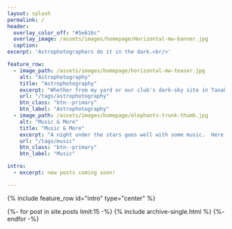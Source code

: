 ```yaml
---
layout: splash
permalink: /
header:
  overlay_color_off: "#5e616c"
  overlay_image: /assets/images/homepage/Horizontal-mw-banner.jpg
  caption:
excerpt: 'Astrophotographers do it in the dark.<br/>'

feature_row:
  - image_path: /assets/images/homepage/horizontal-mw-teaser.jpg
    alt: "Astrophotography"
    title: "Astrophotography"
    excerpt: "Whether from my yard or our club's dark-sky site in Taxahaw, SC, here's where they go.  I'll get better."
    url: "/tags/astrophotography"
    btn_class: "btn--primary"
    btn_label: "Astrophotography"
  - image_path: /assets/images/homepage/elephants-trunk-thumb.jpg
    alt: "Music & More"
    title: "Music & More"
    excerpt: "A night under the stars goes well with some music.  Here you will find some of our favorites, including links when possible."
    url: "/tags/music"
    btn_class: "btn--primary"
    btn_label: "Music"

intro:
  - excerpt: new posts coming soon!

---
```


{% include feature_row id="intro" type="center" %}

{%- for post in site.posts limit:15 -%}
  {% include archive-single.html %}
{%- endfor -%}

